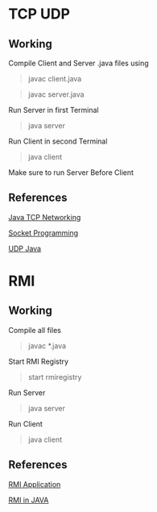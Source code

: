 # TCP UDP
## Working

Compile Client and Server .java files using

>javac client.java

>javac server.java

Run Server in first Terminal

>java server

Run Client in second Terminal

>java client

Make sure to run Server Before Client

## References

[Java TCP Networking](https://www.tutorialspoint.com/java/java_networking.htm)

[Socket Programming](https://www.geeksforgeeks.org/socket-programming-in-java/)

[UDP Java](https://www.geeksforgeeks.org/working-udp-datagramsockets-java/)

# RMI
## Working

Compile all files

>javac *.java

Start RMI Registry

>start rmiregistry

Run Server

>java server

Run Client

>java client

## References

[RMI Application](https://www.tutorialspoint.com/java_rmi/java_rmi_application.htm)

[RMI in JAVA](https://www.geeksforgeeks.org/remote-method-invocation-in-java/)
